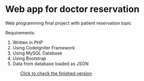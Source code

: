 # Web app for doctor reservation
<p>Web programming final project with patient reservation topic</p>
<p>Requirements:
  <ol>
    <li>Written in PHP</li>
    <li>Using CodeIgniter Framework</li>
    <li>Using MySQL Database</li>
    <li>Using Bootstrap</li>
    <li>Data from database loaded as JSON</li>
  <ol>
</p>
<p><a href="https://github.com/zaRizk7/reservasi-pasien-klinik/tree/siap-submit">Click to check the finished version</a></p>
